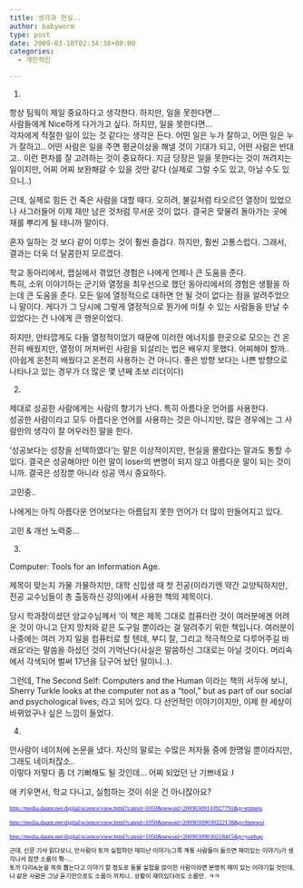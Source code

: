 ```yaml
---
title: 생각과 현실..
author: babyworm
type: post
date: 2009-03-10T02:34:38+00:00
categories:
  - 개인적인

---
```

1. 

항상 팀웍이 제일 중요하다고 생각한다. 하지만, 일을 못한다면…  
사람들에게 Nice하게 다가가고 싶다. 하지만, 일을 못한다면…  
각자에게 적절한 일이 있는 것 같다는 생각은 든다. 어떤 일은 누가 잘하고, 어떤 일은 누가 잘하고.. 어떤 사람은 일을 주면 평균이상을 해낼 것이 기대가 되고, 어떤 사람은 반대고.. 이런 편차를 잘 고려하는 것이 중요하다. 지금 당장은 일을 못한다는 것이 꺼려지는 일이지만, 어찌 어찌 보완해갈 수 있을 것만 같다 (실제로 그럴 수도 있고, 아닐 수도 있으니..) 

근데, 실제로 힘든 건 죽은 사람을 대할 때다. 오히려, 불길처럼 타오르던 열정이 있었으나 사그러들어 이제 재만 남은 것처럼 무서운 것이 없다. 결국은 맞물려 돌아가는 곳에 재를 뿌리게 될 테니까 말이다. 

혼자 일하는 것 보다 같이 이루는 것이 훨씬 즐겁다. 하지만, 훨씬 고통스럽다. 그래서, 결과는 더욱 더 달콤한지 모르겠다. 

학교 동아리에서, 랩실에서 겪었던 경험은 나에게 언제나 큰 도움을 준다.  
특히, 소위 이야기하는 군기와 열정을 최우선으로 했던 동아리에서의 경험은 생활을 하는데 큰 도움을 준다. 모든 일에 열정적으로 대하면 안 될 것이 없다는 점을 알려주었으니 말이다. 게다가 그 당시에 그렇게 열정적으로 뭔가에 미칠 수 있는 사람들을 만날 수 있었다는 건 나에게 큰 행운이었다. 

하지만, 안타깝게도 다들 열정적이었기 때문에 이러한 에너지를 한곳으로 모으는 건 온전히 배웠지만, 열정이 꺼져버린 사람을 되살리는 법은 배우지 못했다. 어찌해야 할까..  
(아쉽게 온전히 배웠다고 온전히 사용하는 건 아니다. 좋은 방향 보다는 나쁜 방향으로 나타나고 있는 경우가 더 많은 몇 년째 초보 리더이다) 

2. 

제대로 성공한 사람에게는 사람의 향기가 난다. 특히 아름다운 언어를 사용한다.  
성공한 사람이라고 모두 아름다운 언어를 사용하는 것은 아니지만, 많은 경우에는 그 사람만의 생각이 잘 어우러진 말을 한다. 

&#8216;성공보다는 성장을 선택하였다&#8217;는 말은 이상적이지만, 현실을 몰랐다는 말과도 통할 수 있다. 결국은 성공해야만 이런 말이 loser의 변명이 되지 않고 아름다운 말이 되는 것이니까. 결국은 성장뿐 아니라 성공 역시 중요하다. 

고민중.. 

나에게는 아직 아름다운 언어보다는 아름답지 못한 언어가 더 많이 만들어지고 있다. 

고민 & 개선 노력중… 

3. 

Computer: Tools for an Information Age. 

제목이 맞는지 가물 가물하지만, 대학 신입생 때 첫 전공(이라기엔 약간 교양틱하지만, 전공 교수님들이 총 출동하신 강의)에서 사용한 책의 제목이다. 

당시 학과장이셨던 양교수님께서 &#8216;이 책은 제목 그대로 컴퓨터란 것이 여러분에겐 어려운 것이 아니고 단지 망치와 같은 도구일 뿐이라는 걸 알려주기 위한 책입니다. 여러분이 나중에는 여러 가지 일을 컴퓨터로 할 텐데, 부디 잘, 그리고 적극적으로 다루어주길 바래요&#8217;라는 말씀을 하셨던 것이 기억난다(사실은 말씀하신 그대로는 아닐 것이다. 머리속에서 각색되어 벌써 17년을 담구어 놨던 말이니..). 

그런데, The Second Self: Computers and the Human 이라는 책의 서두에 보니, Sherry Turkle looks at the computer not as a &#8220;tool,&#8221; but as part of our social and psychological lives; 라고 되어 있다. 다 선언적인 이야기이지만, 이제 한 세상이 바뀌었구나 싶은 느낌이 들었다. 

4. 

안사람이 네이처에 논문을 냈다. 자신의 말로는 수많은 저자들 중에 한명일 뿐이라지만, 그래도 네이처잖소..  
이렇다 저렇다 좀 더 기뻐해도 될 것인데… 어찌 되었던 난 기쁘네요 <SPAN style="FONT-FAMILY: Wingdings">J</SPAN> 

애 키우면서, 학교 다니고, 실험하는 것이 쉬운 건 아니잖아요? 

[<SPAN style="FONT-SIZE: 8pt; COLOR: blue; FONT-FAMILY: 돋움; TEXT-DECORATION: underline">http://media.daum.net/digital/science/view.html?cateid=1050&newsid=20090309110927791&p=etimesi</SPAN>][1] <SPAN style="FONT-SIZE: 8pt; COLOR: black; FONT-FAMILY: 돋움"></SPAN>

[<SPAN style="FONT-SIZE: 8pt; COLOR: blue; FONT-FAMILY: 돋움; TEXT-DECORATION: underline">http://media.daum.net/digital/science/view.html?cateid=1050&newsid=20090309030222138&p=fnnewsi</SPAN>][2] <SPAN style="FONT-SIZE: 8pt; COLOR: black; FONT-FAMILY: 돋움"></SPAN>

[<SPAN style="FONT-SIZE: 8pt; COLOR: blue; FONT-FAMILY: 돋움; TEXT-DECORATION: underline">http://media.daum.net/digital/science/view.html?cateid=1050&newsid=20090309030218415&p=yonhap</SPAN>][3] <SPAN style="FONT-SIZE: 8pt; COLOR: black; FONT-FAMILY: 돋움"><BR /><BR />근데, 신문 기사 읽다보니, 안사람이 토끼 실험하던 재미난 이야기(그쪽 계통 사람들이 들으면 재미있는 이야기)가 생각나서 잠깐 소름이 쫙~&#8230;<BR />토끼 다리&눈을 쏙쏙 뽑는다고 이야기 할 정도로 동물 실험을 많이한 사람이라면 분명히 재미 있는 이야기일 것인데, 나 같은 사람은 그냥 듣기만으로도 소름이 끼치니.. 상황이 재미있더라도 소름만.. ㅋㅋ</SPAN>

 [1]: http://media.daum.net/digital/science/view.html?cateid=1050&newsid=20090309110927791&p=etimesi
 [2]: http://media.daum.net/digital/science/view.html?cateid=1050&newsid=20090309030222138&p=fnnewsi
 [3]: http://media.daum.net/digital/science/view.html?cateid=1050&newsid=20090309030218415&p=yonhap

